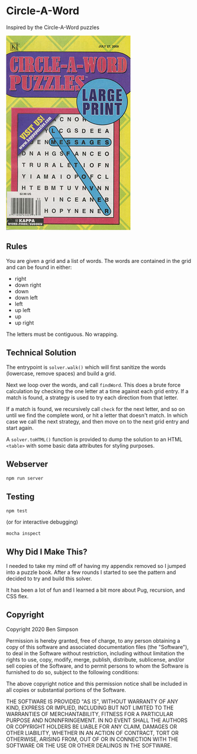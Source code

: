 # Circle-A-Word

Inspired by the Circle-A-Word puzzles

![Circle-A-Word magazine cover](circle_a_word.jpg)

## Rules

You are given a grid and a list of words. The words are contained in the grid and can be found in either:
* right
* down right
* down
* down left
* left
* up left
* up
* up right

The letters must be contiguous. No wrapping.

## Technical Solution

The entrypoint is `solver.walk()` which will first sanitize the words (lowercase, remove spaces) and build a grid.

Next we loop over the words, and call `findWord`. This does a brute force calculation by checking the one letter at a time against each grid entry. If a match is found, a strategy is used to try each direction from that letter.

If a match is found, we recursively call `check` for the next letter, and so on until we find the complete word, or hit a letter that doesn't match. In which case we call the next strategy, and then move on to the next grid entry and start again.

A `solver.toHTML()` function is provided to dump the solution to an HTML `<table>` with some basic data attributes for styling purposes.

## Webserver

```
npm run server
```

## Testing

```
npm test
```

(or for interactive debugging)

```
mocha inspect
```

## Why Did I Make This?

I needed to take my mind off of having my appendix removed so I jumped into a puzzle book. After a few rounds I started to see the pattern and decided to try and build this solver.

It has been a lot of fun and I learned a bit more about Pug, recursion, and CSS flex.

## Copyright

Copyright 2020 Ben Simpson

Permission is hereby granted, free of charge, to any person obtaining a copy of this software and associated documentation files (the "Software"), to deal in the Software without restriction, including without limitation the rights to use, copy, modify, merge, publish, distribute, sublicense, and/or sell copies of the Software, and to permit persons to whom the Software is furnished to do so, subject to the following conditions:

The above copyright notice and this permission notice shall be included in all copies or substantial portions of the Software.

THE SOFTWARE IS PROVIDED "AS IS", WITHOUT WARRANTY OF ANY KIND, EXPRESS OR IMPLIED, INCLUDING BUT NOT LIMITED TO THE WARRANTIES OF MERCHANTABILITY, FITNESS FOR A PARTICULAR PURPOSE AND NONINFRINGEMENT. IN NO EVENT SHALL THE AUTHORS OR COPYRIGHT HOLDERS BE LIABLE FOR ANY CLAIM, DAMAGES OR OTHER LIABILITY, WHETHER IN AN ACTION OF CONTRACT, TORT OR OTHERWISE, ARISING FROM, OUT OF OR IN CONNECTION WITH THE SOFTWARE OR THE USE OR OTHER DEALINGS IN THE SOFTWARE.
